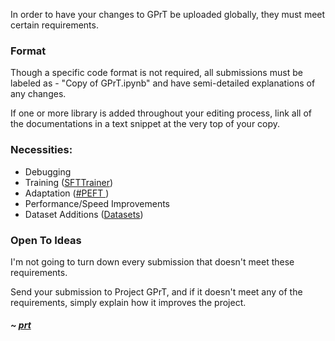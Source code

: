 In order to have your changes to GPrT be uploaded globally, they must meet certain requirements.
### Format
Though a specific code format is not required, all submissions must be labeled as - 
"Copy of GPrT.ipynb" and have semi-detailed explanations of any changes. 

If one or more library is added throughout your editing process,  link all of the documentations in a text snippet at the very top of your copy.
### Necessities:
- Debugging
- Training ([SFTTrainer](https://huggingface.co/docs/trl/sft_trainer))
- Adaptation ([#PEFT ](https://huggingface.co/docs/peft/quicktour))
- Performance/Speed Improvements
- Dataset Additions ([Datasets](https://huggingface.co/docs/datasets/quickstart))
### Open To Ideas
I'm not going to turn down every submission that doesn't meet these requirements. 

Send your submission to Project GPrT, and if it doesn't meet any of the requirements, simply explain how it improves the project.
##### ~ [prt](https://www.instagram.com/piratescanfly/)




